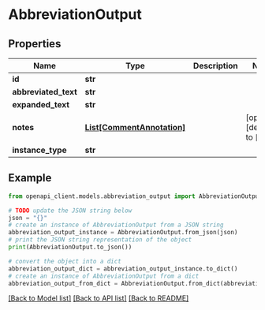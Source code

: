 # AbbreviationOutput


## Properties

Name | Type | Description | Notes
------------ | ------------- | ------------- | -------------
**id** | **str** |  | 
**abbreviated_text** | **str** |  | 
**expanded_text** | **str** |  | 
**notes** | [**List[CommentAnnotation]**](CommentAnnotation.md) |  | [optional] [default to []]
**instance_type** | **str** |  | 

## Example

```python
from openapi_client.models.abbreviation_output import AbbreviationOutput

# TODO update the JSON string below
json = "{}"
# create an instance of AbbreviationOutput from a JSON string
abbreviation_output_instance = AbbreviationOutput.from_json(json)
# print the JSON string representation of the object
print(AbbreviationOutput.to_json())

# convert the object into a dict
abbreviation_output_dict = abbreviation_output_instance.to_dict()
# create an instance of AbbreviationOutput from a dict
abbreviation_output_from_dict = AbbreviationOutput.from_dict(abbreviation_output_dict)
```
[[Back to Model list]](../README.md#documentation-for-models) [[Back to API list]](../README.md#documentation-for-api-endpoints) [[Back to README]](../README.md)


